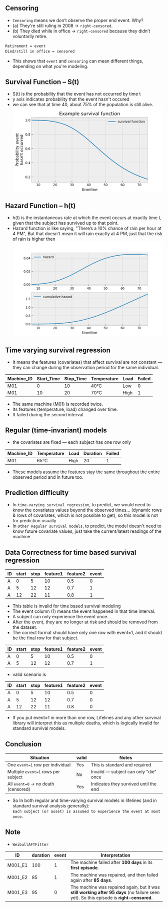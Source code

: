 ## Censoring
- `Censoring` means we don’t observe the proper end event. Why?
- (a) They're still ruling in 2008 → `right-censored`.
- (b) They died while in office → `right-censored` because they didn’t voluntarily retire.

```bash
Retirement = event
Died/still in office = censored
```
- This shows that `event` and `censoring` can mean different things, depending on what you're modeling.

## Survival Function – S(t)
- S(t) is the probability that the event has not occurred by time t
- y axis indicates probability that the event hasn't occured
- we can see that at time 40, about 75% of the population is still alive.
![alt text](../00-img/survival.png)

## Hazard Function – h(t)
- h(t) is the instantaneous rate at which the event occurs at exactly time t, given that the subject has survived up to that point.
-  Hazard function is like saying, "There’s a 10% chance of rain per hour at 4 PM", But that doesn't mean it will rain exactly at 4 PM, just that the risk of rain is higher then
![alt text](../00-img/hazard_&_cumm_hazard.png)

## Time varying survival regression 
- It means the features (covariates) that affect survival are not constant — they can change during the observation period for the same individual.

| Machine\_ID | Start\_Time | Stop\_Time | Temperature | Load | Failed |
| ----------- | ----------- | ---------- | ----------- | ---- | ------ |
| M01         | 0           | 10         | 40°C        | Low  | 0      |
| M01         | 10          | 20         | 70°C        | High | 1      |

- The same machine (M01) is recorded twice.
- Its features (temperature, load) changed over time.
- It failed during the second interval.

## Regular (time-invariant) models
- the covariates are fixed — each subject has one row only

| Machine\_ID | Temperature | Load | Duration | Failed |
| ----------- | ----------- | ---- | -------- | ------ |
| M01         | 65°C        | High | 20       | 1      |

- These models assume the features stay the same throughout the entire observed period and in future too.

## Prediction difficulty
- In `time-varying survival regression`, to predict, we would need to know the covariates values beyond the observed times... (dynamic rows & rows of covariates, which is not possible to get), so this model is not for prediction usually
- In `Other Regular survival models`, to predict, the model doesn't need to know future covariate values, just take the current/latest readings of the machine

## Data Correctness for time based survival regression
| ID | start | stop | feature1 | feature2 | event |
| -- | ----- | ---- | -------- | -------- | ----- |
| A  | 0     | 5    | 10       | 0.5      | 0     |
| A  | 5     | 12   | 12       | 0.7      | 1     |
| A  | 12    | 22   | 11       | 0.8      | 1     |

- This table is invalid for time based survival modeling
- The event column (1) means the event happened in that time interval.
- A subject can only experience the event once.
- After the event, they are no longer at risk and should be removed from the dataset.
- The correct format should have only one row with event=1, and it should be the final row for that subject.

| ID | start | stop | feature1 | feature2 | event |
| -- | ----- | ---- | -------- | -------- | ----- |
| A  | 0     | 5    | 10       | 0.5      | 0     |
| A  | 5     | 12   | 12       | 0.7      | 1     |

- valid scenario is 

| ID | start | stop | feature1 | feature2 | event |                         
| -- | ----- | ---- | -------- | -------- | ----- | 
| A  | 0     | 5    | 10       | 0.5      | 0     |                        
| A  | 5     | 12   | 12       | 0.7      | 0     |                         
| A  | 12    | 22   | 11       | 0.8      | 0     | 

- If you put event=1 in more than one row, Lifelines and any other survival library will interpret this as multiple deaths, which is logically invalid for standard survival models.

## Conclusion
| Situation                           | valid      | Notes                                 |
| ----------------------------------- | ---------- | ------------------------------------- |
| One `event=1` row per individual    | Yes        | This is standard and required         |
| Multiple `event=1` rows per subject | No         | Invalid — subject can only "die" once |
| All `event=0` → no death (censored) | Yes        | Indicates they survived until the end |

- So In both regular and time-varying survival models in lifelines (and in standard survival analysis generally): <br>
`Each subject (or asset) is assumed to experience the event at most once.`

## Note
- `WeibullAFTFitter`

| ID       | duration | event | Interpretation                                                                                                                           |
| -------- | -------- | ----- | ---------------------------------------------------------------------------------------------------------------------------------------- |
| M001\_E1 | 100      | 1     | The machine failed after **100 days** in its **first episode**.                                                                          |
| M001\_E2 | 85       | 1     | The machine was repaired, and then failed again after **85 days**.                                                                       |
| M001\_E3 | 95       | 0     | The machine was repaired again, but it was **still working after 95 days** (no failure seen yet). So this episode is **right-censored**. |
